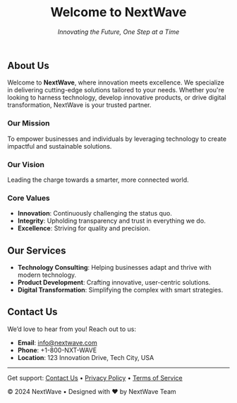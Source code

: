 <header>

<!--
  <<< Author notes: Course header >>>
  Updated with a focus on creating a professional company webpage.
  Include a 1280×640 image banner with the company's branding.
  Emphasize creating a clear, engaging, and structured webpage for business purposes.
-->

# Welcome to NextWave

_Innovating the Future, One Step at a Time_

</header>

<!--
  <<< Author notes: Step 3 >>>
  Added enhancements for a professional look.
  Incorporate clear instructions to maintain content hierarchy and branding.
-->

## About Us

Welcome to **NextWave**, where innovation meets excellence. We specialize in delivering cutting-edge solutions tailored to your needs. Whether you're looking to harness technology, develop innovative products, or drive digital transformation, NextWave is your trusted partner.

### Our Mission

To empower businesses and individuals by leveraging technology to create impactful and sustainable solutions.

### Our Vision

Leading the charge towards a smarter, more connected world.

### Core Values

- **Innovation**: Continuously challenging the status quo.
- **Integrity**: Upholding transparency and trust in everything we do.
- **Excellence**: Striving for quality and precision.

## Our Services

- **Technology Consulting**: Helping businesses adapt and thrive with modern technology.
- **Product Development**: Crafting innovative, user-centric solutions.
- **Digital Transformation**: Simplifying the complex with smart strategies.

## Contact Us

We’d love to hear from you! Reach out to us:

- **Email**: info@nextwave.com
- **Phone**: +1-800-NXT-WAVE
- **Location**: 123 Innovation Drive, Tech City, USA

<footer>

<!--
  <<< Author notes: Footer >>>
  Include links for customer support, legal details, and company policies.
-->

---

Get support: [Contact Us](mailto:support@nextwave.com) &bull; [Privacy Policy](#) &bull; [Terms of Service](#)

&copy; 2024 NextWave &bull; Designed with ❤️ by NextWave Team

</footer>
